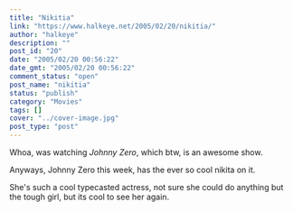 ```yaml
---
title: "Nikitia"
link: "https://www.halkeye.net/2005/02/20/nikitia/"
author: "halkeye"
description: ""
post_id: "20"
date: "2005/02/20 00:56:22"
date_gmt: "2005/02/20 00:56:22"
comment_status: "open"
post_name: "nikitia"
status: "publish"
category: "Movies"
tags: []
cover: "../cover-image.jpg"
post_type: "post"
---
```


Whoa, was watching _Johnny Zero_, which btw, is an awesome show.

Anyways, Johnny Zero this week, has the ever so cool nikita on it.  

She's such a cool typecasted actress, not sure she could do anything but the tough girl, but its cool to see her again.